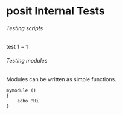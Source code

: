 # **posit** Internal Tests

###### Testing scripts

[~]:test
	test 1 = 1


###### Testing modules

Modules can be written as simple functions.

[~]:test:module (mymodule)

	mymodule ()
	{
		echo 'Hi'
	}

